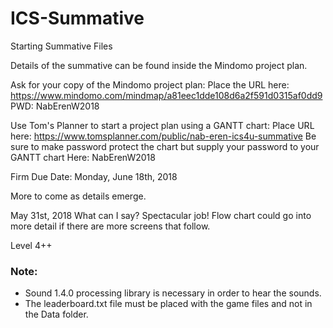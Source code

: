 # ICS-Summative
Starting Summative Files

Details of the summative can be found inside the Mindomo project plan.

Ask for your copy of the Mindomo project plan:  Place the URL here:  https://www.mindomo.com/mindmap/a81eec1dde108d6a2f591d0315af0dd9  PWD: NabErenW2018

Use Tom's Planner to start a project plan using a GANTT chart: Place URL here: https://www.tomsplanner.com/public/nab-eren-ics4u-summative
Be sure to make password protect the chart but supply your password to your GANTT chart Here: NabErenW2018

Firm Due Date: Monday, June 18th, 2018

More to come as details emerge.

May 31st, 2018
What can I say?  Spectacular job!
Flow chart could go into more detail if there are more screens that follow.

Level 4++

### Note:
* Sound 1.4.0 processing library is necessary in order to hear the sounds.
* The leaderboard.txt file must be placed with the game files and not in the Data folder.
